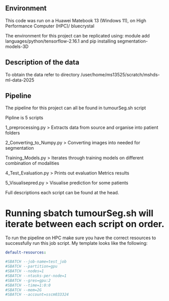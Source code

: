## Environment

This code was run on a Huawei Matebook 13 (Windows 11), on High Performance Computer (HPC)/ bluecrystal

The environment for this project can be replicated using: module add languages/python/tensorflow-2.16.1
and pip installing segmentation-models-3D

## Description of the data

To obtain the data refer to directory /user/home/ms13525/scratch/mshds-ml-data-2025 

## Pipeline

The pipeline for this project can all be found in tumourSeg.sh script

Pipline is 5 scripts

1_preprocessing.py  > Extracts data from source and organise into patient folders

2_Converting_to_Numpy.py >  Converting images into needed for segmentation

Training_Models.py  > Iterates through training models on different combination of modalities

4_Test_Evaluation.py  > Prints out evaluation Metrics results

5_Visualisepred.py > Visualise prediction for some patients

Full descriptions each script can be found at the head. 

# Running sbatch tumourSeg.sh will iterate between each script on order.

To run the pipeline on HPC make sure you have the correct resources to successfully run this job script. My template 
looks like the following:

```yaml
default-resources:

#SBATCH --job-name=test_job
#SBATCH --partition=gpu
#SBATCH --nodes=1
#SBATCH --ntasks-per-node=1
#SBATCH --gres=gpu:2
#SBATCH --time=1:0:0
#SBATCH --mem=2G
#SBATCH --account=sscm033324

